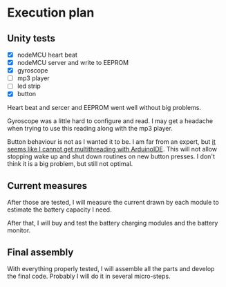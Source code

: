 # Execution plan

## Unity tests

- [X] nodeMCU heart beat
- [X] nodeMCU server and write to EEPROM
- [X] gyroscope
- [ ] mp3 player
- [ ] led strip
- [X] button

Heart beat and sercer and EEPROM went well without big problems.

Gyroscope was a little hard to configure and read. I may get a headache when trying to use this reading along with the mp3 player.

Button behaviour is not as I wanted it to be. I am far from an expert, but [it seems like I cannot get multithreading with ArduinoIDE](https://www.esp8266.com/viewtopic.php?f=32&t=22985). This will not allow stopping wake up and shut down routines on new button presses. I don't think it is a big problem, but still not optimal.

## Current measures

After those are tested, I will measure the current drawn by each module to estimate the battery capacity I need.

After that, I will buy and test the battery charging modules and the battery monitor.

## Final assembly

With everything properly tested, I will assemble all the parts and develop the final code. Probably I will do it in several micro-steps.

